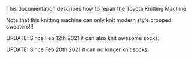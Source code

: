 This documentation describes how to repair the Toyota Knitting Machine. 

Note that this knitting machine can only knit modern style cropped sweaters!!!

UPDATE: Since Feb 12th 2021 it can also knit awesome socks.

UPDATE: Since Feb 20th 2021 it can no longer knit socks.
